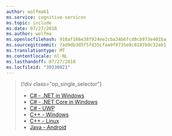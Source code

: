 ```yaml
---
author: wolfma61
ms.service: cognitive-services
ms.topic: include
ms.date: 07/27/2018
ms.author: wolfma
ms.openlocfilehash: 910af166e38f924ee2cba34b6fcd8cb973e401ba
ms.sourcegitcommit: 7ad9db3d5f5fd35cfaa9f0735e8c0187b9c32ab1
ms.translationtype: MT
ms.contentlocale: nl-NL
ms.lasthandoff: 07/27/2018
ms.locfileid: "39330821"
---
```

> [!div class="op_single_selector"]
> - [C# - .NET in Windows](~/articles/cognitive-services/speech-service/quickstart-csharp-dotnet-windows.md)
> - [C# - .NET Core in Windows](~/articles/cognitive-services/speech-service/quickstart-csharp-dotnetcore-windows.md)
> - [C# - UWP](~/articles/cognitive-services/speech-service/quickstart-csharp-uwp.md)
> - [C++ - Windows](~/articles/cognitive-services/speech-service/quickstart-cpp-windows.md)
> - [C++ - Linux](~/articles/cognitive-services/speech-service/quickstart-cpp-linux.md)
> - [Java - Android](~/articles/cognitive-services/speech-service/quickstart-java-android.md)
